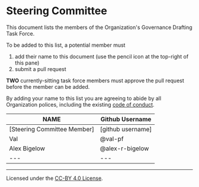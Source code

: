 # Steering Committee

This document lists the members of the Organization's Governance Drafting Task Force.

To be added to this list, a potential member must

1. add their name to this document (use the pencil icon at the top-right of this pane)
2. submit a pull request

**TWO** currently-sitting task force members must approve the pull request before the member can be added.

By adding your name to this list you are agreeing to abide by all Organization polices, including the existing
[code of conduct](https://github.com/resbazaz/website/blob/gh-pages/codeOfConduct.md).

| **NAME** | **Github Username** |
| --- | --- |
| [Steering Committee Member] | [github username] |
| Val | @val-pf |
|  Alex Bigelow | @alex-r-bigelow |
| --- | --- |

---
Licensed under the [CC-BY 4.0 
License](https://creativecommons.org/licenses/by-sa/4.0/).
